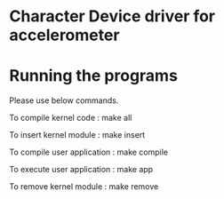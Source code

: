# Character Device driver for accelerometer

# Running the programs
Please use below commands.
 
To compile kernel code      :  make all

To insert kernel module     :  make insert

To compile user application :  make compile

To execute user application :  make app

To remove kernel module     :  make remove
